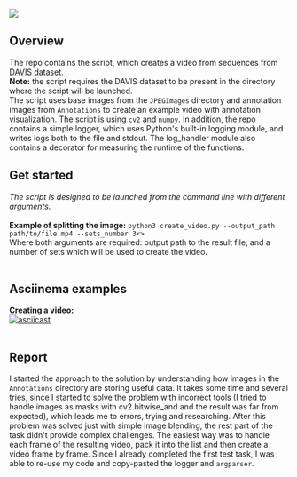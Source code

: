 <a href="https://codeclimate.com/github/iwatkot/slytest02/maintainability"><img src="https://api.codeclimate.com/v1/badges/f026010dd2a8a686d17c/maintainability" /></a>

## Overview
The repo contains the script, which creates a video from sequences from [DAVIS dataset](https://davischallenge.org/davis2017/code.html).<br>
**Note:** the script requires the DAVIS dataset to be present in the directory where the script will be launched.<br>
The script uses base images from the `JPEGImages` directory and annotation images from `Annotations` to create an example video with annotation visualization. The script is using `cv2` and `numpy`. In addition, the repo contains a simple logger, which uses Python's built-in logging module, and writes logs both to the file and stdout. The log_handler module also contains a decorator for measuring the runtime of the functions.<br>

## Get started
_The script is designed to be launched from the command line with different arguments._<br><br>
**Example of splitting the image:** `python3 create_video.py --output_path path/to/file.mp4 --sets_number 3<>`<br>
Where both arguments are required: output path to the result file, and a number of sets which will be used to create the video.<br>
<br>

## Asciinema examples
**Creating a video:**<br>
[![asciicast](https://asciinema.org/a/OgZ5rtlkrvns3r5g2rOK8dHgt.svg)](https://asciinema.org/a/OgZ5rtlkrvns3r5g2rOK8dHgt)<br>
<br>

## Report
I started the approach to the solution by understanding how images in the `Annotations` directory are storing useful data. It takes some time and several tries, since I started to solve the problem with incorrect tools (I tried to handle images as masks with cv2.bitwise_and and the result was far from expected), which leads me to errors, trying and researching. After this problem was solved just with simple image blending, the rest part of the task didn't provide complex challenges. The easiest way was to handle each frame of the resulting video, pack it into the list and then create a video frame by frame. Since I already completed the first test task, I was able to re-use my code and copy-pasted the logger and `argparser`.